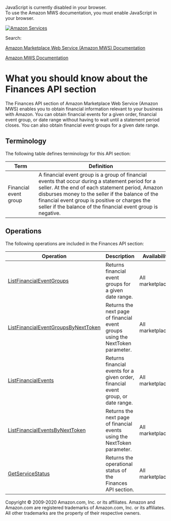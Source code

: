 <div id="MWSDX_noscript">

JavaScript is currently disabled in your browser.  
To use the Amazon MWS documentation, you must enable JavaScript in your
browser.

</div>

<div id="MWSDX_divtop">

[![Amazon
Services](https://images-na.ssl-images-amazon.com/images/G/08/mwsportal/fr_FR/amazonservices.gif "Amazon Services")](http://services.amazon.fr)

<div id="MWSDX_search">

<span id="MWSDX_searchlbl">Search:</span>

</div>

  
<span id="MWSDX_titlebar">[Amazon Marketplace Web Service (Amazon MWS)
Documentation](https://developer.amazonservices.fr/gp/mws/docs.html)</span>

</div>

<div id="MWSDX_divbottom">

<div id="MWSDX_divleft">

<div id="MWSDX_toc">

</div>

</div>

<div id="MWSDX_divright">

<div id="MWSDX_content">

<span id="MWSDX_breadcrumbs">[Amazon MWS
Documentation](https://developer.amazonservices.fr/gp/mws/docs.html)</span>

<div id="Finances_Overview" class="nested0">

# What you should know about the Finances API section

<div class="body">

The <span class="ph">Finances API section</span> of <span
class="ph">Amazon Marketplace Web Service (Amazon MWS)</span> enables
you to obtain financial information relevant to your business with
Amazon. You can obtain financial events for a given order, financial
event group, or date range without having to wait until a statement
period closes. You can also obtain financial event groups for a given
date range.

</div>

<div id="Terminology" class="topic nested1">

## Terminology

<div class="body">

The following table defines terminology for this API section:

<div class="tablenoborder">

| Term                                                        | Definition                                                                                                                                                                                                                                                                                                                 |
|-------------------------------------------------------------|----------------------------------------------------------------------------------------------------------------------------------------------------------------------------------------------------------------------------------------------------------------------------------------------------------------------------|
| <span class="keyword parmname">Financial event group</span> | A financial event group is a group of financial events that occur during a statement period for a seller. At the end of each statement period, Amazon disburses money to the seller if the balance of the financial event group is positive or charges the seller if the balance of the financial event group is negative. |

</div>

</div>

</div>

<div id="Operations" class="topic nested1">

## Operations

<div class="body">

The following operations are included in the <span class="ph">Finances
API section</span>:

<div class="tablenoborder">

| Operation                                                                                                                                                                                               | Description                                                                                                                                  | Availability                              |
|---------------------------------------------------------------------------------------------------------------------------------------------------------------------------------------------------------|----------------------------------------------------------------------------------------------------------------------------------------------|-------------------------------------------|
| <a href="Finances_ListFinancialEventGroups.md" class="xref" title="Returns financial event groups for a given date range.">ListFinancialEventGroups</a>                                               | <span class="ph">Returns financial event groups for a given date range.</span>                                                               | <span class="ph">All marketplaces.</span> |
| <a href="Finances_ListFinancialEventGroupsByNextToken.md" class="xref" title="Returns the next page of financial event groups using the NextToken parameter.">ListFinancialEventGroupsByNextToken</a> | <span class="ph">Returns the next page of financial event groups using the <span class="keyword parmname">NextToken</span> parameter.</span> | <span class="ph">All marketplaces.</span> |
| <a href="Finances_ListFinancialEvents.md" class="xref" title="Returns financial events for a given order, financial event group, or date range.">ListFinancialEvents</a>                              | <span class="ph">Returns financial events for a given order, financial event group, or date range.</span>                                    | <span class="ph">All marketplaces.</span> |
| <a href="Finances_ListFinancialEventsByNextToken.md" class="xref" title="Returns the next page of financial events using the NextToken parameter.">ListFinancialEventsByNextToken</a>                 | <span class="ph">Returns the next page of financial events using the <span class="keyword parmname">NextToken</span> parameter.</span>       | <span class="ph">All marketplaces.</span> |
| <a href="Finances_GetServiceStatus.md" class="xref" title="Returns the operational status of the Finances API section.">GetServiceStatus</a>                                                          | <span class="ph">Returns the operational status of the <span class="ph">Finances API section</span>.</span>                                  | <span class="ph">All marketplaces.</span> |

</div>

</div>

</div>

</div>

<div id="MWSDX_footer">

Copyright © 2009-2020 Amazon.com, Inc. or its affiliates. Amazon and
Amazon.com are registered trademarks of Amazon.com, Inc. or its
affiliates. All other trademarks are the property of their respective
owners.

</div>

</div>

</div>

<div style="clear: both;">

</div>

</div>
